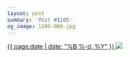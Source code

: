 ```yaml
---
layout: post
summary: 'Post #1205'
og_image: 1205-960.jpg
---
```


<p>
 <time>
  <a href="/1205">
   {{ page.date | date: "%B %-d, %Y" }}
  </a>
 </time>
 <a href="/1205">
  <img data-taken="9/21/2020" sizes="(min-width: 700px) 50vw, calc(100vw - 2rem)" src="{{ site.assets_url }}/1205-480.jpg" srcset="{{ site.assets_url }}/1205-240.jpg 240w, {{ site.assets_url }}/1205-480.jpg 480w, {{ site.assets_url }}/1205-720.jpg 720w, {{ site.assets_url }}/1205-960.jpg 960w"/>
 </a>
</p>
